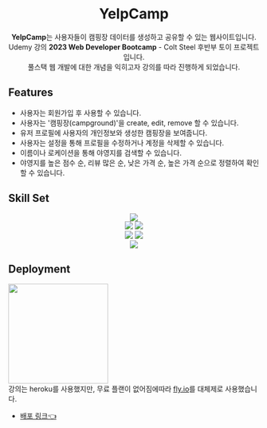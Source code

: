 <div align="center">
  <h1>YelpCamp</h1>
  <p>
    <b>YelpCamp</b>는 사용자들이 캠핑장 데이터를 생성하고 공유할 수 있는 웹사이트입니다.<br />
    Udemy 강의 <b>2023 Web Developer Bootcamp</b> - Colt Steel 후반부 토이 프로젝트입니다.<br />
    풀스택 웹 개발에 대한 개념을 익히고자 강의를 따라 진행하게 되었습니다.
  </p>
</div>

## Features
- 사용자는 회원가입 후 사용할 수 있습니다.
- 사용자는 '캠핑장(campground)'을 create, edit, remove 할 수 있습니다.
- 유저 프로필에 사용자의 개인정보와 생성한 캠핑장을 보여줍니다.
- 사용자는 설정을 통해 프로필을 수정하거나 계정을 삭제할 수 있습니다.
- 이름이나 로케이션을 통해 야영지를 검색할 수 있습니다.
- 야영지를 높은 점수 순, 리뷰 많은 순, 낮은 가격 순, 높은 가격 순으로 정렬하여 확인할 수 있습니다.

## Skill Set

<div align="center">
<img src="https://img.shields.io/badge/javascript-F7DF1E?style=for-the-badge&logo=javascript&logoColor=black"> <br/>
<img src="https://img.shields.io/badge/node.js-339933?style=for-the-badge&logo=Node.js&logoColor=white">
<img src="https://img.shields.io/badge/express-000000?style=for-the-badge&logo=express&logoColor=white"> <br />
<img src="https://img.shields.io/badge/mongoDB-47A248?style=for-the-badge&logo=MongoDB&logoColor=white">
<img src="https://img.shields.io/badge/mongoose-880000?style=for-the-badge&logo=mongoose&logoColor=white"> <br />
<img src="https://img.shields.io/badge/bootstrap-7952B3?style=for-the-badge&logo=bootstrap&logoColor=white">
</div>

## Deployment
<img src="https://fly.io/static/images/brand/logo-landscape.svg" width="200px"><br/>
강의는 heroku를 사용했지만, 무료 플랜이 없어짐에따라 [fly.io](https://fly.io/)를 대체제로 사용했습니다.
- [배포 링크👈](https://yelpcamp-toy.fly.dev/)

